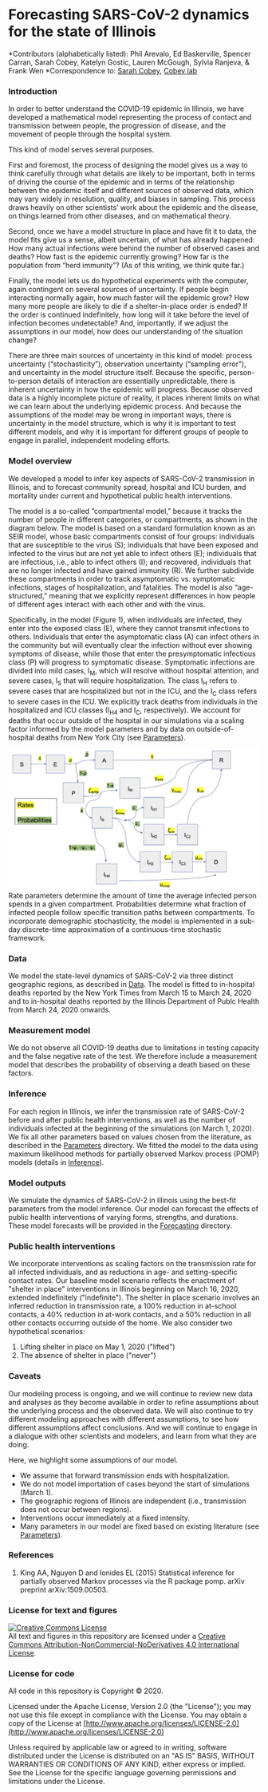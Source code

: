 # Forecasting SARS-CoV-2 dynamics for the state of Illinois

*Contributors (alphabetically listed): Phil Arevalo, Ed Baskerville, Spencer Carran, Sarah Cobey, Katelyn Gostic, Lauren McGough, Sylvia Ranjeva, & Frank Wen 
*Correspondence to: [Sarah Cobey](cobey@uchicago.edu), [Cobey lab](https://cobeylab.uchicago.edu)

### Introduction 
In order to better understand the COVID-19 epidemic in Illinois, we have developed a mathematical model representing the process of contact and transmission between people, the progression of disease, and the movement of people through the hospital system.

This kind of model serves several purposes.

First and foremost, the process of designing the model gives us a way to think carefully through what details are likely to be important, both in terms of driving the course of the epidemic and in terms of the relationship between the epidemic itself and different sources of observed data, which may vary widely in resolution, quality, and biases in sampling.
This process draws heavily on other scientists’ work about the epidemic and the disease, on things learned from other diseases, and on mathematical theory.

Second, once we have a model structure in place and have fit it to data, the model fits give us a sense, albeit uncertain, of what has already happened: How many actual infections were behind the number of observed cases and deaths? How fast is the epidemic currently growing? How far is the population from “herd immunity”? (As of this writing, we think quite far.)

Finally, the model lets us do hypothetical experiments with the computer, again contingent on several sources of uncertainty.
If people begin interacting normally again, how much faster will the epidemic grow?
How many more people are likely to die if a shelter-in-place order is ended?
If the order is continued indefinitely, how long will it take before the level of infection becomes undetectable?
And, importantly, if we adjust the assumptions in our model, how does our understanding of the situation change?

There are three main sources of uncertainty in this kind of model: process uncertainty (“stochasticity”), observation uncertainty (“sampling error”), and uncertainty in the model structure itself.
Because the specific, person-to-person details of interaction are essentially unpredictable, there is inherent uncertainty in how the epidemic will progress.
Because observed data is a highly incomplete picture of reality, it places inherent limits on what we can learn about the underlying epidemic process.
And because the assumptions of the model may be wrong in important ways, there is uncertainty in the model structure, which is why it is important to test different models, and why it is important for different groups of people to engage in parallel, independent modeling efforts.

### Model overview

We developed a model to infer key aspects of SARS-CoV-2 transmission in Illinois, and to forecast community spread, hospital and ICU burden, and mortality under current and hypothetical public health interventions. 

The model is a so-called “compartmental model,” because it tracks the number of people in different categories, or compartments, as shown in the diagram below.
The model is based on a standard formulation known as an SEIR model, whose basic compartments consist of four groups: individuals that are susceptible to the virus (S); individuals that have been exposed and infected to the virus but are not yet able to infect others (E); individuals that are infectious, i.e., able to infect others (I); and recovered, individuals that are no longer infected and have gained immunity (R).
We further subdivide these compartments in order to track asymptomatic vs. symptomatic infections, stages of hospitalization, and fatalities.
The model is also “age-structured,” meaning that we explicitly represent differences in how people of different ages interact with each other and with the virus.

Specifically, in the model (Figure 1), when individuals are infected, they enter into the exposed class (E), where they cannot transmit infections to others. Individuals that enter the asymptomatic class (A) can infect others in the community but will eventually clear the infection without ever showing symptoms of disease, while those that enter the presymptomatic infectious class (P) will progress to symptomatic disease. Symptomatic infections are divided into mild cases, I<sub>M</sub>, which will resolve without hospital attention, and severe cases, I<sub>S</sub> that will require hospitalization. The class I<sub>H</sub> refers to severe cases that are hospitalized but not in the ICU, and the I<sub>C</sub> class refers to severe cases in the ICU. We explicitly track deaths from individuals in the hospitalized and ICU classes (I<sub>H4</sub> and I<sub>C</sub>, respectively). We account for deaths that occur outside of the hospital in our simulations via a scaling factor informed by the model parameters and by data on outside-of-hospital deaths from New York City (see [Parameters](./Parameters)).

![Figure 1](model_diagram.png)
Rate parameters determine the amount of time the average infected person spends in a given compartment. Probabilities determine what fraction of infected people follow specific transition paths between compartments.
To incorporate demographic stochasticity, the model is implemented in a sub-day discrete-time approximation of a continuous-time stochastic framework.

### Data
We model the state-level dynamics of SARS-CoV-2 via three distinct geographic regions, as described in [Data](./Data). The model is fitted to in-hospital deaths reported by the New York Times from March 15 to March 24, 2020 and to in-hospital deaths reported by the Illinois Department of Publc Health from March 24, 2020 onwards. 

### Measurement model
We do not observe all COVID-19 deaths due to limitations in testing capacity and the false negative rate of the test. We therefore include a measurement model that describes the probability of observing a death based on these factors. 

### Inference
For each region in Illinois, we infer the transmission rate of SARS-CoV-2 before and after public health interventions, as well as the number of individuals infected at the beginning of the simulations (on March 1, 2020). We fix all other parameters based on values chosen from the literature, as described in the [Parameters](./Parameters) directory. 
We fitted the model to the data using maximum likelihood methods for partially observed Markov process (POMP) models (details in [Inference](./Inference)).

### Model outputs
We simulate the dynamics of SARS-CoV-2 in Illinois using the best-fit parameters from the model inference.
Our model can forecast the effects of public health interventions of varying forms, strengths, and durations. 
These model forecasts will be provided in the [Forecasting](./Forecasting) directory. 

### Public health interventions 
We incorporate interventions as scaling factors on the transmission rate for all infected individuals, and as reductions in  age- and setting-specific contact rates. Our baseline model scenario reflects the enactment of "shelter in place" interventions in Illinois beginning on March 16, 2020, extended indefinitely ("indefinite"). The shelter in place scenario involves an inferred reduction in transmission rate, a 100% reduction in at-school contacts, a 40% reduction in at-work contacts, and a 50% reduction in all other contacts occurring outside of the home. We also consider two hypothetical scenarios:

1. Lifting shelter in place on May 1, 2020 ("lifted")
2. The absence of shelter in place ("never")

### Caveats

Our modeling process is ongoing, and we will continue to review new data and analyses as they become available in order to refine assumptions about the underlying process and the observed data.
We will also continue to try different modeling approaches with different assumptions, to see how different assumptions affect conclusions.
And we will continue to engage in a dialogue with other scientists and modelers, and learn from what they are doing.

Here, we highlight some assumptions of our model.
* We assume that forward transmission ends with hospitalization. 
* We do not model importation of cases beyond the start of simulations (March 1).
* The geographic regions of Illinois are independent (i.e., transmission does not occur between regions).
* Interventions occur immediately at a fixed intensity.
* Many parameters in our model are fixed based on existing literature (see [Parameters](./Parameters)).

### References
1. King AA, Nguyen D and Ionides EL (2015) Statistical inference for partially observed Markov processes via the R package pomp. arXiv preprint arXiv:1509.00503.

### License for text and figures

<a rel="license" href="http://creativecommons.org/licenses/by-nc-nd/4.0/"><img alt="Creative Commons License" style="border-width:0" src="https://i.creativecommons.org/l/by-nc-nd/4.0/88x31.png" /></a><br />All text and figures in this repository are licensed under a <a rel="license" href="http://creativecommons.org/licenses/by-nc-nd/4.0/">Creative Commons Attribution-NonCommercial-NoDerivatives 4.0 International License</a>.

### License for code

All code in this repository is Copyright © 2020.

Licensed under the Apache License, Version 2.0 (the "License");
you may not use this file except in compliance with the License.
You may obtain a copy of the License at
    [http://www.apache.org/licenses/LICENSE-2.0](http://www.apache.org/licenses/LICENSE-2.0)

Unless required by applicable law or agreed to in writing, software
distributed under the License is distributed on an "AS IS" BASIS,
WITHOUT WARRANTIES OR CONDITIONS OF ANY KIND, either express or implied.
See the License for the specific language governing permissions and
limitations under the License.
